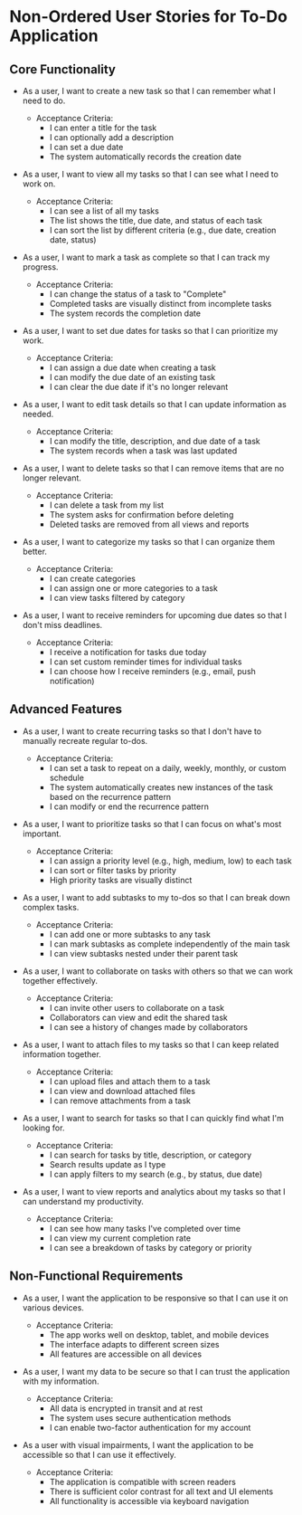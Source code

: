 # Non-Ordered User Stories for To-Do Application

## Core Functionality

- As a user, I want to create a new task so that I can remember what I need to do.
  - Acceptance Criteria:
    - I can enter a title for the task
    - I can optionally add a description
    - I can set a due date
    - The system automatically records the creation date

- As a user, I want to view all my tasks so that I can see what I need to work on.
  - Acceptance Criteria:
    - I can see a list of all my tasks
    - The list shows the title, due date, and status of each task
    - I can sort the list by different criteria (e.g., due date, creation date, status)

- As a user, I want to mark a task as complete so that I can track my progress.
  - Acceptance Criteria:
    - I can change the status of a task to "Complete"
    - Completed tasks are visually distinct from incomplete tasks
    - The system records the completion date

- As a user, I want to set due dates for tasks so that I can prioritize my work.
  - Acceptance Criteria:
    - I can assign a due date when creating a task
    - I can modify the due date of an existing task
    - I can clear the due date if it's no longer relevant

- As a user, I want to edit task details so that I can update information as needed.
  - Acceptance Criteria:
    - I can modify the title, description, and due date of a task
    - The system records when a task was last updated

- As a user, I want to delete tasks so that I can remove items that are no longer relevant.
  - Acceptance Criteria:
    - I can delete a task from my list
    - The system asks for confirmation before deleting
    - Deleted tasks are removed from all views and reports

- As a user, I want to categorize my tasks so that I can organize them better.
  - Acceptance Criteria:
    - I can create categories
    - I can assign one or more categories to a task
    - I can view tasks filtered by category

- As a user, I want to receive reminders for upcoming due dates so that I don't miss deadlines.
  - Acceptance Criteria:
    - I receive a notification for tasks due today
    - I can set custom reminder times for individual tasks
    - I can choose how I receive reminders (e.g., email, push notification)

## Advanced Features

- As a user, I want to create recurring tasks so that I don't have to manually recreate regular to-dos.
  - Acceptance Criteria:
    - I can set a task to repeat on a daily, weekly, monthly, or custom schedule
    - The system automatically creates new instances of the task based on the recurrence pattern
    - I can modify or end the recurrence pattern

- As a user, I want to prioritize tasks so that I can focus on what's most important.
  - Acceptance Criteria:
    - I can assign a priority level (e.g., high, medium, low) to each task
    - I can sort or filter tasks by priority
    - High priority tasks are visually distinct

- As a user, I want to add subtasks to my to-dos so that I can break down complex tasks.
  - Acceptance Criteria:
    - I can add one or more subtasks to any task
    - I can mark subtasks as complete independently of the main task
    - I can view subtasks nested under their parent task

- As a user, I want to collaborate on tasks with others so that we can work together effectively.
  - Acceptance Criteria:
    - I can invite other users to collaborate on a task
    - Collaborators can view and edit the shared task
    - I can see a history of changes made by collaborators

- As a user, I want to attach files to my tasks so that I can keep related information together.
  - Acceptance Criteria:
    - I can upload files and attach them to a task
    - I can view and download attached files
    - I can remove attachments from a task

- As a user, I want to search for tasks so that I can quickly find what I'm looking for.
  - Acceptance Criteria:
    - I can search for tasks by title, description, or category
    - Search results update as I type
    - I can apply filters to my search (e.g., by status, due date)

- As a user, I want to view reports and analytics about my tasks so that I can understand my productivity.
  - Acceptance Criteria:
    - I can see how many tasks I've completed over time
    - I can view my current completion rate
    - I can see a breakdown of tasks by category or priority

## Non-Functional Requirements

- As a user, I want the application to be responsive so that I can use it on various devices.
  - Acceptance Criteria:
    - The app works well on desktop, tablet, and mobile devices
    - The interface adapts to different screen sizes
    - All features are accessible on all devices

- As a user, I want my data to be secure so that I can trust the application with my information.
  - Acceptance Criteria:
    - All data is encrypted in transit and at rest
    - The system uses secure authentication methods
    - I can enable two-factor authentication for my account

- As a user with visual impairments, I want the application to be accessible so that I can use it effectively.
  - Acceptance Criteria:
    - The application is compatible with screen readers
    - There is sufficient color contrast for all text and UI elements
    - All functionality is accessible via keyboard navigation